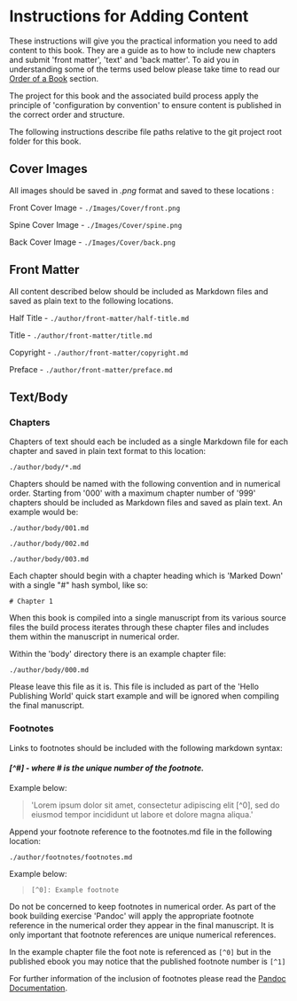 # Instructions for Adding Content

These instructions will give you the practical information you need to add content to this book. They are a guide as to how to include new chapters and submit 'front matter', 'text' and 'back matter'. To aid you in understanding some of the terms used below please take time to read our <a href="./book-order.md">Order of a Book</a> section. 

The project for this book and the associated build process apply the principle of 'configuration by convention' to ensure content is published in the correct order and structure. 

The following instructions describe file paths relative to the git project root folder for this book.

## Cover Images

All images should be saved in *.png* format and saved to these locations :

Front Cover Image - `./Images/Cover/front.png`

Spine Cover Image - `./Images/Cover/spine.png`

Back Cover Image - `./Images/Cover/back.png`

## Front Matter

All content described below should be included as Markdown files and saved as plain text to the following locations.

Half Title - `./author/front-matter/half-title.md`

Title - `./author/front-matter/title.md`

Copyright - `./author/front-matter/copyright.md`

Preface - `./author/front-matter/preface.md`

## Text/Body

### Chapters

Chapters of text should each be included as a single Markdown file for each chapter and saved in plain text format to this location:

`./author/body/*.md`

Chapters should be named with the following convention and in numerical order. Starting from '000' with a maximum chapter number of '999' chapters should be included as Markdown files and saved as plain text. An example would be:

`./author/body/001.md`

`./author/body/002.md`

`./author/body/003.md`

Each chapter should begin with a chapter heading which is 'Marked Down' with a single "#" hash symbol, like so:

`# Chapter 1`

When this book is compiled into a single manuscript from its various source files the build process iterates through these chapter files and includes them within the manuscript in numerical order.

Within the 'body' directory there is an example chapter file:

`./author/body/000.md`

Please leave this file as it is. This file is included as part of the 'Hello Publishing World' quick start example and will be ignored when compiling the final manuscript.

### Footnotes

Links to footnotes should be included with the following markdown syntax:

#### *[^#]  - where # is the unique number of the footnote.*
Example below:

>'Lorem ipsum dolor sit amet, consectetur adipiscing elit [^0], sed do eiusmod tempor incididunt ut labore et dolore magna aliqua.'

Append your footnote reference to the footnotes.md file in the following location:

`./author/footnotes/footnotes.md`

Example below:

>`[^0]: Example footnote`

Do not be concerned to keep footnotes in numerical order. As part of the book building exercise 'Pandoc' will apply the appropriate footnote reference in the numerical order they appear in the final manuscript. It is only important that footnote references are unique numerical references.

In the example chapter file the foot note is referenced as `[^0]` but in the published ebook you may notice that the published footnote number is `[^1]`

For further information of the inclusion of footnotes please read the <a href="https://pandoc.org/MANUAL.html#footnotes" target="_blank">Pandoc Documentation</a>.















